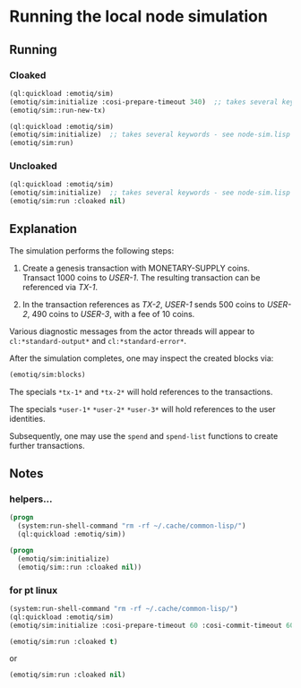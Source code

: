 # Running the local node simulation

## Running

### Cloaked
```lisp
(ql:quickload :emotiq/sim)
(emotiq/sim:initialize :cosi-prepare-timeout 340)  ;; takes several keywords - see node-sim.lisp
(emotiq/sim::run-new-tx) 

(ql:quickload :emotiq/sim)
(emotiq/sim:initialize)  ;; takes several keywords - see node-sim.lisp
(emotiq/sim:run) 
```    

### Uncloaked 
```lisp
(ql:quickload :emotiq/sim)
(emotiq/sim:initialize)  ;; takes several keywords - see node-sim.lisp
(emotiq/sim:run :cloaked nil)
```

## Explanation    

The simulation performs the following steps:

  1.  Create a genesis transaction with MONETARY-SUPPLY coins.  
      Transact 1000 coins to *USER-1*.  The resulting transaction
      can be referenced via *TX-1*.

  2.  In the transaction references as *TX-2*, *USER-1* sends 500
      coins to *USER-2*, 490 coins to *USER-3*, with a fee of 10
      coins.

Various diagnostic messages from the actor threads will
appear to `cl:*standard-output*` and `cl:*standard-error*`.

After the simulation completes, one may inspect the created blocks
via:
```lisp
(emotiq/sim:blocks)
```

The specials `*tx-1*` and `*tx-2*` will hold references to the
transactions.

The specials `*user-1*` `*user-2*` `*user-3*` will hold references to the
user identities.

Subsequently, one may use the `spend` and `spend-list` functions to
create further transactions.  


## Notes
### helpers...
```lisp
(progn
  (system:run-shell-command "rm -rf ~/.cache/common-lisp/")
  (ql:quickload :emotiq/sim))

(progn
  (emotiq/sim:initialize)
  (emotiq/sim::run :cloaked nil))
```    

### for pt linux
```lisp
(system:run-shell-command "rm -rf ~/.cache/common-lisp/")
(ql:quickload :emotiq/sim)
(emotiq/sim:initialize :cosi-prepare-timeout 60 :cosi-commit-timeout 60 :executive-threads 8)
```
```lisp
(emotiq/sim:run :cloaked t)
```
or
```lisp
(emotiq/sim:run :cloaked nil)
```


    
